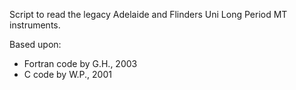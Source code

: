 Script to read the legacy Adelaide and Flinders Uni Long Period MT instruments.

Based upon:
  - Fortran code by G.H., 2003
  - C code by W.P., 2001
